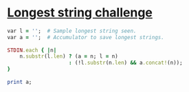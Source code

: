 [1]: http://rosettacode.org/wiki/Longest_string_challenge

# [Longest string challenge][1]

```ruby
var l = '';  # Sample longest string seen.
var a = '';  # Accumulator to save longest strings.
 
STDIN.each { |n|
    n.substr(l.len) ? (a = n; l = n)
                    : (!l.substr(n.len) && a.concat!(n));
}
 
print a;
```